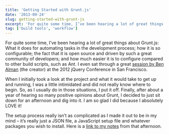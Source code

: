 ```yaml
---
title: 'Getting Started with Grunt.js'
date: '2013-09-24'
slug: getting-started-with-grunt-js
excerpt: 'For quite some time, I’ve been hearing a lot of great things about Grunt.js: What it does for automating tasks in the development process; how it is so configurable; the fact that it is open source and driven by such a great community of developers; and how much easier it is to configure compared to other build scripts, such as Ant.'
tag: ['build tools', 'workflow']
---
```


For quite some time, I’ve been hearing a lot of great things about Grunt.js: What it does for automating tasks in the development process; how it is so configurable; the fact that it is open source and driven by such a great community of developers; and how much easier it is to configure compared to other build scripts, such as Ant. I even sat through a great [session by Ben Alman](http://confreaks.com/videos/1005-jqcon2012-grow-up-with-grunt "Grow Up With Grunt") (the creator) at the 2012 jQuery Conference in San Francisco.

When I initially took a look at the project and what it would take to get up and running, I was a little intimidated and did not really know where to begin. So, as I usually do in those situations, I put it off. Finally, after about a year of hearing so many positive opinions about Grunt, I decided to just sit down for an afternoon and dig into it. I am so glad I did because I absolutely LOVE it!

The setup process really isn’t as complicated as I made it out to be in my mind – it’s really just a JSON file, a JavaScript setup file and whatever packages you wish to install. Here is a [link to my notes](https://gist.github.com/danielwrobert/6657710 "Getting Started with Grunt.js") from that afternoon.